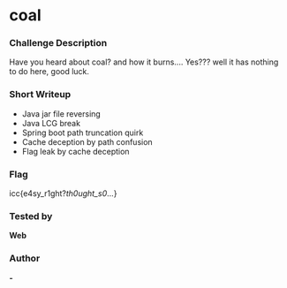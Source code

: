 # coal

### Challenge Description

Have you heard about coal? and how it burns.... Yes??? well it has nothing to do here, good luck.

### Short Writeup

+ Java jar file reversing
+ Java LCG break
+ Spring boot path truncation quirk
+ Cache deception by path confusion
+ Flag leak by cache deception

### Flag

icc{e4sy_r1ght?_th0ught_s0_...}

### Tested by

**Web**

### Author

**-**  